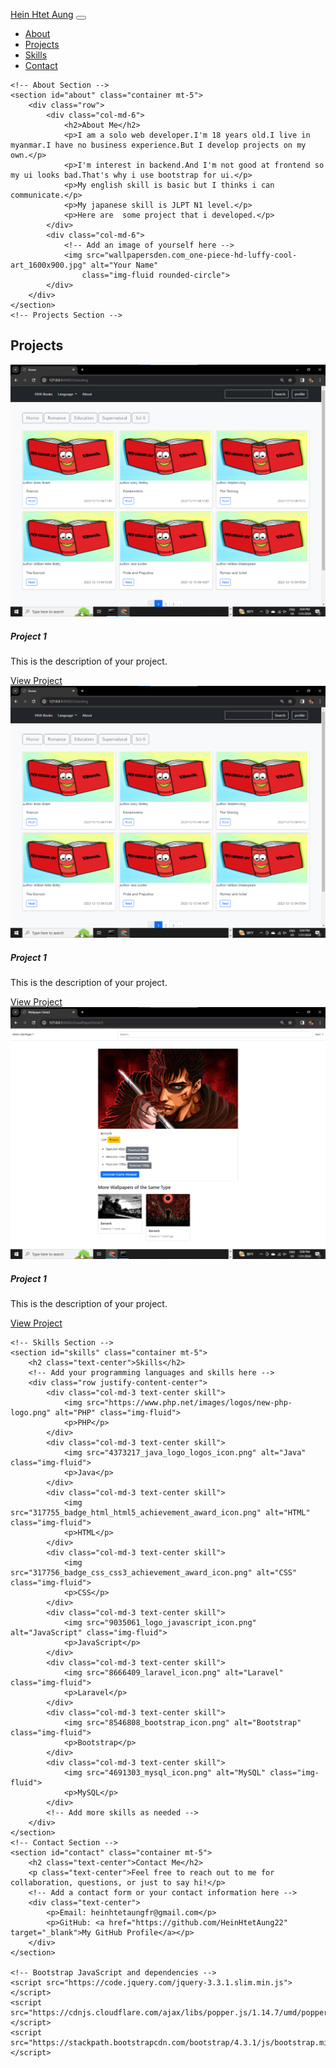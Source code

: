 <!DOCTYPE html>
<html lang="en">

<head>
    <meta charset="UTF-8">
    <meta name="viewport" content="width=device-width, initial-scale=1.0">
    <title>Hein Htet Aung</title>
    <!-- Bootstrap CSS -->
    <link rel="stylesheet" href="https://stackpath.bootstrapcdn.com/bootstrap/4.3.1/css/bootstrap.min.css">
    <!-- Your custom CSS (if any) -->
    <style>
        /* Add your custom styles here */
        body {
            padding-top: 56px;
            /* Adjust based on your navbar height */
        }
        .skill {
            margin-bottom: 20px;
        }.skill img {
            max-width: 50px; /* Adjust the max-width to control the image size */
            height: auto;
            margin-bottom: 10px;
        }
    </style>
</head>

<body>
    <!-- Navigation Bar -->
    <nav class="navbar navbar-expand-lg navbar-dark bg-dark fixed-top">
        <a class="navbar-brand" href="#">Hein Htet Aung</a>
        <button class="navbar-toggler" type="button" data-toggle="collapse" data-target="#navbarNav"
            aria-controls="navbarNav" aria-expanded="false" aria-label="Toggle navigation">
            <span class="navbar-toggler-icon"></span>
        </button>
        <div class="collapse navbar-collapse" id="navbarNav">
            <ul class="navbar-nav ml-auto">
                <li class="nav-item active">
                    <a class="nav-link" href="#about">About</a>
                </li>
                <li class="nav-item">
                    <a class="nav-link" href="#projects">Projects</a>
                </li>
                <li class="nav-item">
                    <a class="nav-link" href="#skills">Skills</a>
                </li>
                <li class="nav-item">
                    <a class="nav-link" href="#contact">Contact</a>
                </li>
            </ul>
        </div>
    </nav>

    <!-- About Section -->
    <section id="about" class="container mt-5">
        <div class="row">
            <div class="col-md-6">
                <h2>About Me</h2>
                <p>I am a solo web developer.I'm 18 years old.I live in myanmar.I have no business experience.But I develop projects on my own.</p>
                <p>I'm interest in backend.And I'm not good at frontend so my ui looks bad.That's why i use bootstrap for ui.</p>
                <p>My english skill is basic but I thinks i can communicate.</p>
                <p>My japanese skill is JLPT N1 level.</p>
                <p>Here are  some project that i developed.</p>
            </div>
            <div class="col-md-6">
                <!-- Add an image of yourself here -->
                <img src="wallpapersden.com_one-piece-hd-luffy-cool-art_1600x900.jpg" alt="Your Name"
                    class="img-fluid rounded-circle">
            </div>
        </div>
    </section>
    <!-- Projects Section -->
<section id="projects" class="bg-light container mt-5">
    <h2 class="text-center">Projects</h2>
    <!-- Add your project cards here -->
    <div class="row">
        <div class="col-md-4 mb-4">
            <div class="card">
                <!-- Add your image here -->
                <img src="Screenshot 2024-01-31 150427.png" alt="Project 1" class="card-img-top">
                <div class="card-body">
                    <h5 class="card-title">Project 1</h5>
                    <p class="card-text">This is the description of your project.</p>
                    <a href="#" class="btn btn-primary">View Project</a>
                </div>
            </div>
            <div class="card">
                <!-- Add your image here -->
                <img src="Screenshot 2024-01-31 150427.png" alt="Project 1" class="card-img-top">
                <div class="card-body">
                    <h5 class="card-title">Project 1</h5>
                    <p class="card-text">This is the description of your project.</p>
                    <a href="#" class="btn btn-primary">View Project</a>
                </div>
            </div>
            <div class="card">
                <!-- Add your image here -->
                <img src="Screenshot 2024-01-31 150827.png" alt="Project 1" class="card-img-top">
                <div class="card-body">
                    <h5 class="card-title">Project 1</h5>
                    <p class="card-text">This is the description of your project.</p>
                    <a href="#" class="btn btn-primary">View Project</a>
                </div>
            </div>
        </div>
        <!-- Add more project cards as needed -->
    </div>
</section>

    <!-- Skills Section -->
    <section id="skills" class="container mt-5">
        <h2 class="text-center">Skills</h2>
        <!-- Add your programming languages and skills here -->
        <div class="row justify-content-center">
            <div class="col-md-3 text-center skill">
                <img src="https://www.php.net/images/logos/new-php-logo.png" alt="PHP" class="img-fluid">
                <p>PHP</p>
            </div>
            <div class="col-md-3 text-center skill">
                <img src="4373217_java_logo_logos_icon.png" alt="Java" class="img-fluid">
                <p>Java</p>
            </div>
            <div class="col-md-3 text-center skill">
                <img src="317755_badge_html_html5_achievement_award_icon.png" alt="HTML" class="img-fluid">
                <p>HTML</p>
            </div>
            <div class="col-md-3 text-center skill">
                <img src="317756_badge_css_css3_achievement_award_icon.png" alt="CSS" class="img-fluid">
                <p>CSS</p>
            </div>
            <div class="col-md-3 text-center skill">
                <img src="9035061_logo_javascript_icon.png" alt="JavaScript" class="img-fluid">
                <p>JavaScript</p>
            </div>
            <div class="col-md-3 text-center skill">
                <img src="8666409_laravel_icon.png" alt="Laravel" class="img-fluid">
                <p>Laravel</p>
            </div>
            <div class="col-md-3 text-center skill">
                <img src="8546808_bootstrap_icon.png" alt="Bootstrap" class="img-fluid">
                <p>Bootstrap</p>
            </div>
            <div class="col-md-3 text-center skill">
                <img src="4691303_mysql_icon.png" alt="MySQL" class="img-fluid">
                <p>MySQL</p>
            </div>
            <!-- Add more skills as needed -->
        </div>
    </section>
    <!-- Contact Section -->
    <section id="contact" class="container mt-5">
        <h2 class="text-center">Contact Me</h2>
        <p class="text-center">Feel free to reach out to me for collaboration, questions, or just to say hi!</p>
        <!-- Add a contact form or your contact information here -->
        <div class="text-center">
            <p>Email: heinhtetaungfr@gmail.com</p>
            <p>GitHub: <a href="https://github.com/HeinHtetAung22" target="_blank">My GitHub Profile</a></p>
        </div>
    </section>

    <!-- Bootstrap JavaScript and dependencies -->
    <script src="https://code.jquery.com/jquery-3.3.1.slim.min.js"></script>
    <script src="https://cdnjs.cloudflare.com/ajax/libs/popper.js/1.14.7/umd/popper.min.js"></script>
    <script src="https://stackpath.bootstrapcdn.com/bootstrap/4.3.1/js/bootstrap.min.js"></script>

</body>

</html>
